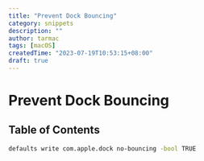 ```yaml
---
title: "Prevent Dock Bouncing"
category: snippets
description: ""
author: tarmac
tags: [macOS]
createdTime: "2023-07-19T10:53:15+08:00"
draft: true
---
```


# Prevent Dock Bouncing

## Table of Contents

```bash
defaults write com.apple.dock no-bouncing -bool TRUE
```
